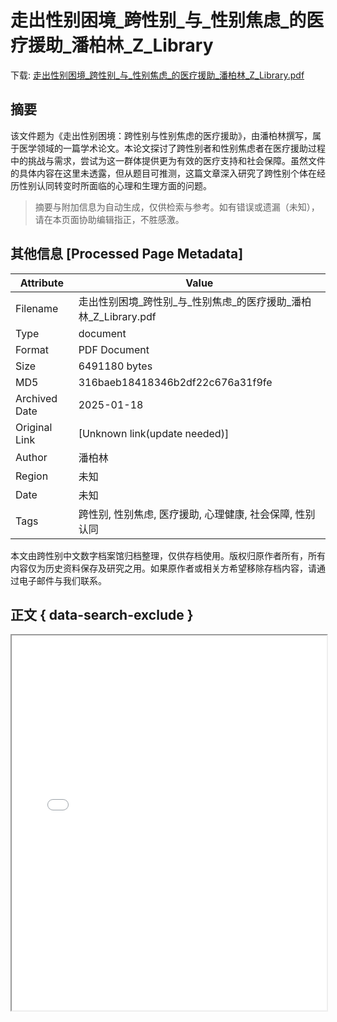 # 走出性别困境_跨性别_与_性别焦虑_的医疗援助_潘柏林_Z_Library

<!-- tcd_download_link -->
下载: <a href="../走出性别困境_跨性别_与_性别焦虑_的医疗援助_潘柏林_Z_Library.pdf" download>走出性别困境_跨性别_与_性别焦虑_的医疗援助_潘柏林_Z_Library.pdf</a>
<!-- tcd_download_link_end -->

## 摘要

<!-- tcd_abstract -->
该文件题为《走出性别困境：跨性别与性别焦虑的医疗援助》，由潘柏林撰写，属于医学领域的一篇学术论文。本论文探讨了跨性别者和性别焦虑者在医疗援助过程中的挑战与需求，尝试为这一群体提供更为有效的医疗支持和社会保障。虽然文件的具体内容在这里未透露，但从题目可推测，这篇文章深入研究了跨性别个体在经历性别认同转变时所面临的心理和生理方面的问题。

<!-- tcd_abstract_end -->

> 摘要与附加信息为自动生成，仅供检索与参考。如有错误或遗漏（未知），请在本页面协助编辑指正，不胜感激。

## 其他信息 [Processed Page Metadata]

| Attribute       | Value                                  |
|-----------------|----------------------------------------|
| Filename        | 走出性别困境_跨性别_与_性别焦虑_的医疗援助_潘柏林_Z_Library.pdf                             |
| Type            | document                                 |
| Format          | PDF Document                               |
| Size            | 6491180 bytes                           |
| MD5             | 316baeb18418346b2df22c676a31f9fe                                  |
| Archived Date   | 2025-01-18                             |
| Original Link   | [Unknown link(update needed)]                         |
| Author          | 潘柏林                               |
| Region          | 未知                               |
| Date            | 未知                                 |
| Tags            | 跨性别, 性别焦虑, 医疗援助, 心理健康, 社会保障, 性别认同                                 |

本文由跨性别中文数字档案馆归档整理，仅供存档使用。版权归原作者所有，所有内容仅为历史资料保存及研究之用。如果原作者或相关方希望移除存档内容，请通过电子邮件与我们联系。

## 正文 { data-search-exclude }

<!-- tcd_main_text -->
<iframe src="../走出性别困境_跨性别_与_性别焦虑_的医疗援助_潘柏林_Z_Library.pdf" width="100%" height="600px">
    <p>无法显示PDF，请下载查看。</p>
</iframe>
<!-- tcd_main_text_end -->

